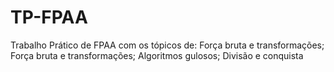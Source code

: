 # TP-FPAA
Trabalho Prático de FPAA com os tópicos de: Força bruta e transformações; Força bruta e transformações; Algoritmos gulosos; Divisão e conquista
